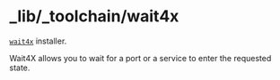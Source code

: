 _lib/_toolchain/wait4x
======================

[`wait4x`](https://github.com/atkrad/wait4x) installer.

Wait4X allows you to wait for a port or a service to enter the requested state.

